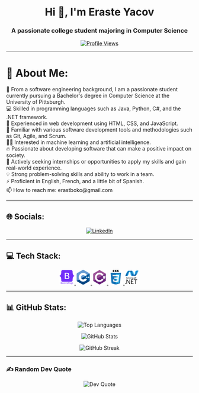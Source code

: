 <h1 align="center">Hi 👋, I'm Eraste Yacov</h1>
<h3 align="center">A passionate college student majoring in Computer Science</h3>

<!-- Visitor Badge -->
<p align="center">
  <a href="https://visitcount.itsvg.in">
    <img src="https://visitcount.itsvg.in/api?id=Rastecov&icon=6&color=0" alt="Profile Views" />
  </a>
</p>

---

# 💫 About Me:
<p align="left">
🌱 From a software engineering background, I am a passionate student currently pursuing a Bachelor's degree in Computer Science at the University of Pittsburgh.<br>
💻 Skilled in programming languages such as Java, Python, C#, and the .NET framework.<br>
🚀 Experienced in web development using HTML, CSS, and JavaScript.<br>
🔧 Familiar with various software development tools and methodologies such as Git, Agile, and Scrum.<br>
👨‍💻 Interested in machine learning and artificial intelligence.<br>
🔥 Passionate about developing software that can make a positive impact on society.<br>
💼 Actively seeking internships or opportunities to apply my skills and gain real-world experience.<br>
💡 Strong problem-solving skills and ability to work in a team.<br>
⚡ Proficient in English, French, and a little bit of Spanish.<br>
📫 How to reach me: erastboko@gmail.com
</p>

---

## 🌐 Socials:
<p align="center">
  <a href="https://linkedin.com/in/eraste-yacov/">
    <img src="https://img.shields.io/badge/LinkedIn-%230077B5.svg?logo=linkedin&logoColor=white" alt="LinkedIn" />
  </a>
</p>

---

## 💻 Tech Stack:
<p align="center">
  <a href="https://getbootstrap.com" target="_blank" rel="noreferrer">
    <img src="https://raw.githubusercontent.com/devicons/devicon/master/icons/bootstrap/bootstrap-plain-wordmark.svg" alt="Bootstrap" width="40" height="40" />
  </a>
  <a href="https://www.w3schools.com/cpp/" target="_blank" rel="noreferrer">
    <img src="https://raw.githubusercontent.com/devicons/devicon/master/icons/cplusplus/cplusplus-original.svg" alt="C++" width="40" height="40" />
  </a>
  <a href="https://www.w3schools.com/cs/" target="_blank" rel="noreferrer">
    <img src="https://raw.githubusercontent.com/devicons/devicon/master/icons/csharp/csharp-original.svg" alt="C#" width="40" height="40" />
  </a>
  <a href="https://www.w3schools.com/css/" target="_blank" rel="noreferrer">
    <img src="https://raw.githubusercontent.com/devicons/devicon/master/icons/css3/css3-original-wordmark.svg" alt="CSS3" width="40" height="40" />
  </a>
  <a href="https://dotnet.microsoft.com/" target="_blank" rel="noreferrer">
    <img src="https://raw.githubusercontent.com/devicons/devicon/master/icons/dot-net/dot-net-original-wordmark.svg" alt=".NET" width="40" height="40" />
  </a>
  <!-- Add as many tech stack icons as needed -->
</p>

---

## 📊 GitHub Stats:

<p align="center">
  <img src="https://github-readme-stats.vercel.app/api/top-langs?username=rastecov&show_icons=true&locale=en&layout=compact&theme=tokyonight" alt="Top Languages" />
</p>
<p align="center">
  <img src="https://github-readme-stats.vercel.app/api?username=rastecov&show_icons=true&locale=en&theme=tokyonight" alt="GitHub Stats" />
</p>
<p align="center">
  <img src="https://github-readme-streak-stats.herokuapp.com/?user=rastecov&theme=tokyonight" alt="GitHub Streak" />
</p>

---

### ✍️ Random Dev Quote
<p align="center">
  <img src="https://quotes-github-readme.vercel.app/api?type=horizontal&theme=tokyonight" alt="Dev Quote" />
</p>
